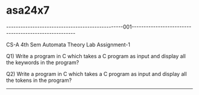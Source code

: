 # asa24x7

-------------------------------------------------001------------------------------------------------------

CS-A 4th Sem Automata Theory Lab
Assignment-1


Q1) Write a program in C which takes a C program as input and display all the keywords in the program?

Q2) Write a program in C which takes a C program as input and display all the tokens in the program?

-----------------------------------------------------------------------------------------------------------


